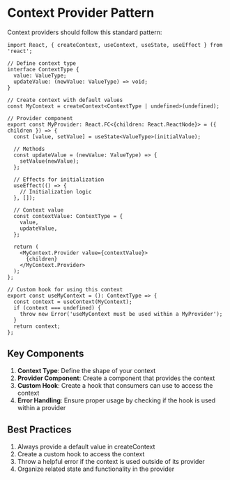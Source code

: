 
# Context Provider Pattern

Context providers should follow this standard pattern:

```tsx
import React, { createContext, useContext, useState, useEffect } from 'react';

// Define context type
interface ContextType {
  value: ValueType;
  updateValue: (newValue: ValueType) => void;
}

// Create context with default values
const MyContext = createContext<ContextType | undefined>(undefined);

// Provider component
export const MyProvider: React.FC<{children: React.ReactNode}> = ({ children }) => {
  const [value, setValue] = useState<ValueType>(initialValue);
  
  // Methods
  const updateValue = (newValue: ValueType) => {
    setValue(newValue);
  };
  
  // Effects for initialization
  useEffect(() => {
    // Initialization logic
  }, []);
  
  // Context value
  const contextValue: ContextType = {
    value,
    updateValue,
  };
  
  return (
    <MyContext.Provider value={contextValue}>
      {children}
    </MyContext.Provider>
  );
};

// Custom hook for using this context
export const useMyContext = (): ContextType => {
  const context = useContext(MyContext);
  if (context === undefined) {
    throw new Error('useMyContext must be used within a MyProvider');
  }
  return context;
};
```

## Key Components

1. **Context Type**: Define the shape of your context
2. **Provider Component**: Create a component that provides the context
3. **Custom Hook**: Create a hook that consumers can use to access the context
4. **Error Handling**: Ensure proper usage by checking if the hook is used within a provider

## Best Practices

1. Always provide a default value in createContext
2. Create a custom hook to access the context
3. Throw a helpful error if the context is used outside of its provider
4. Organize related state and functionality in the provider
